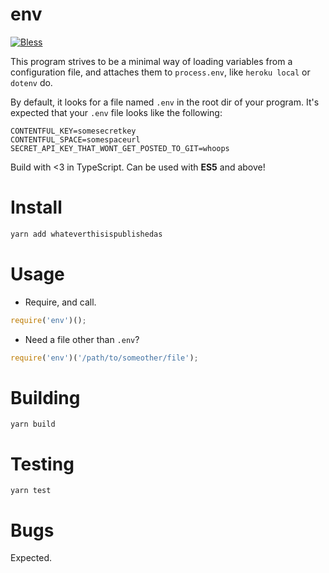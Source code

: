 # env
[![Bless](https://cdn.rawgit.com/LunaGao/BlessYourCodeTag/master/tags/alpaca.svg)](http://lunagao.github.io/BlessYourCodeTag/)


This program strives to be a minimal way of loading variables from a configuration file, and attaches them to `process.env`, like `heroku local` or `dotenv` do.

By default, it looks for a file named `.env` in the root dir of your program. It's expected that your `.env` file looks like the following:
```dosini
CONTENTFUL_KEY=somesecretkey
CONTENTFUL_SPACE=somespaceurl
SECRET_API_KEY_THAT_WONT_GET_POSTED_TO_GIT=whoops
```

Build with <3 in TypeScript. Can be used with **ES5** and above!

# Install
```bash
yarn add whateverthisispublishedas
```

# Usage

* Require, and call. 
```js
require('env')();
```

* Need a file other than `.env`?
```js
require('env')('/path/to/someother/file');
```

# Building
`yarn build`

# Testing
`yarn test`

# Bugs
Expected.
